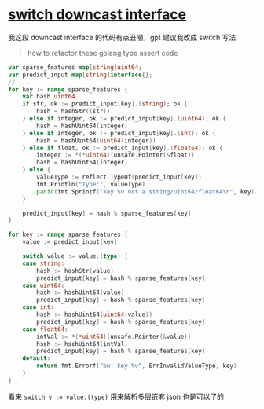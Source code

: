 # [switch downcast interface](/2023/07/golang_switch_downcast_interface.md)

我这段 downcast interface 的代码有点丑陋，gpt 建议我改成 switch 写法

> how to refactor these golang type assert code

```go
var sparse_features map[string]uint64;
var predict_input map[string]interface{};
// ...
for key := range sparse_features {
	var hash uint64
	if str, ok := predict_input[key].(string); ok {
		hash = hashStr((str))
	} else if integer, ok := predict_input[key].(uint64); ok {
		hash = hashUint64(integer)
	} else if integer, ok := predict_input[key].(int); ok {
		hash = hashUint64(uint64(integer))
	} else if float, ok := predict_input[key].(float64); ok {
		integer := *(*uint64)(unsafe.Pointer(&float))
		hash = hashUint64(integer)
	} else {
		valueType := reflect.TypeOf(predict_input[key])
		fmt.Println("Type:", valueType)
		panic(fmt.Sprintf("key %v not a string/uint64/float64\n", key))
	}

	predict_input[key] = hash % sparse_features[key]
}
```

```go
for key := range sparse_features {
	value := predict_input[key]

	switch value := value.(type) {
	case string:
		hash := hashStr(value)
		predict_input[key] = hash % sparse_features[key]
	case uint64:
		hash := hashUint64(value)
		predict_input[key] = hash % sparse_features[key]
	case int:
		hash := hashUint64(uint64(value))
		predict_input[key] = hash % sparse_features[key]
	case float64:
		intVal := *(*uint64)(unsafe.Pointer(&value))
		hash := hashUint64(intVal)
		predict_input[key] = hash % sparse_features[key]
	default:
		return fmt.Errorf("%w: key %v", ErrInvalidValueType, key)
	}
}
```

看来 `switch v := value.(type)` 用来解析多层嵌套 json 也是可以了的
